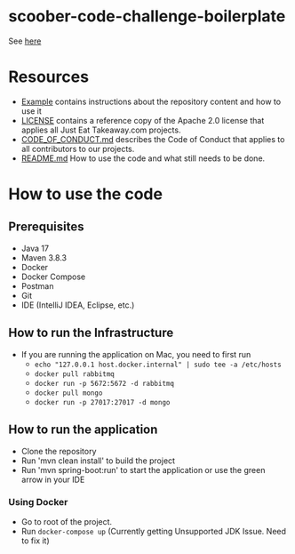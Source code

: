 # scoober-code-challenge-boilerplate

See [here](./example.md)

# Resources
- [Example](./example.md) contains instructions about the repository content and how to use it
- [LICENSE](./LICENSE) contains a reference copy of the Apache 2.0 license that applies all Just Eat Takeaway.com projects.
- [CODE_OF_CONDUCT.md](./CODE_OF_CONDUCT.md) describes the Code of Conduct that applies to all contributors to our projects.
- [README.md](./README.md) How to use the code and what still needs to be done.

# How to use the code

## Prerequisites
- Java 17
- Maven 3.8.3
- Docker
- Docker Compose
- Postman
- Git
- IDE (IntelliJ IDEA, Eclipse, etc.)

## How to run the Infrastructure
- If you are running the application on Mac, you need to first run 
  - `echo "127.0.0.1 host.docker.internal" | sudo tee -a /etc/hosts`
  - `docker pull rabbitmq`
  - `docker run -p 5672:5672 -d rabbitmq`
  - `docker pull mongo`
  - `docker run -p 27017:27017 -d mongo`

## How to run the application
- Clone the repository
- Run 'mvn clean install' to build the project
- Run 'mvn spring-boot:run' to start the application or use the green arrow in your IDE

### Using Docker
- Go to root of the project.
- Run `docker-compose up` (Currently getting Unsupported JDK Issue. Need to fix it)